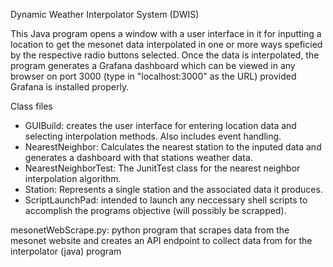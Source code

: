 Dynamic Weather Interpolator System (DWIS)

This Java program opens a window with a user interface in it for inputting a location to get the mesonet data interpolated in one or more ways speficied by the respective radio buttons selected.
Once the data is interpolated, the program generates a Grafana dashboard which can be viewed in any browser on port 3000 (type in "localhost:3000" as the URL) provided Grafana is installed properly. 

Class files
  * GUIBuild: creates the user interface for entering location data and selecting interpolation methods. Also includes event handling.
  * NearestNeighbor: Calculates the nearest station to the inputed data and generates a dashboard with that stations weather data.
  * NearestNeighborTest: The JunitTest class for the nearest neighbor interpolation algorithm.
  * Station: Represents a single station and the associated data it produces.
  * ScriptLaunchPad: intended to launch any neccessary shell scripts to accomplish the programs objective (will possibly be scrapped).

mesonetWebScrape.py: python program that scrapes data from the mesonet website and creates an API endpoint to collect data from for the interpolator (java) program
